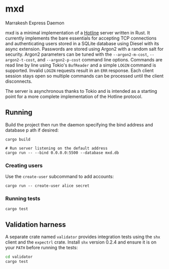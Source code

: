 # mxd
Marrakesh Express Daemon

mxd is a minimal implementation of a [Hotline](https://hotline.fandom.com/wiki/Virtual1%27s_Hotline_Server_Protocol_Guide) server written in Rust.
It currently implements the bare essentials for accepting TCP connections and
authenticating users stored in a SQLite database using Diesel with its async
extension. Passwords are stored using Argon2 with a random salt for security.
Argon2 parameters can be tuned with the `--argon2-m-cost`, `--argon2-t-cost`,
and `--argon2-p-cost` command line options.
Commands are read line by line using Tokio's `BufReader` and a simple `LOGIN`
command is supported. Invalid `LOGIN` requests result in an `ERR` response.
Each client session stays open so multiple commands can be processed until the
client disconnects.

The server is asynchronous thanks to Tokio and is intended as a starting point
for a more complete implementation of the Hotline protocol.

## Running

Build the project then run the daemon specifying the bind address and database p
ath if desired:

```
cargo build

# Run server listening on the default address
cargo run -- --bind 0.0.0.0:5500 --database mxd.db
```

### Creating users

Use the `create-user` subcommand to add accounts:

```
cargo run -- create-user alice secret
```

### Running tests

```
cargo test
```


## Validation harness

A separate crate named `validator` provides integration tests using the
`shx` client and the `expectrl` crate. Install `shx` version 0.2.4 and ensure it
is on your `PATH` before running the tests:

```bash
cd validator
cargo test
```
